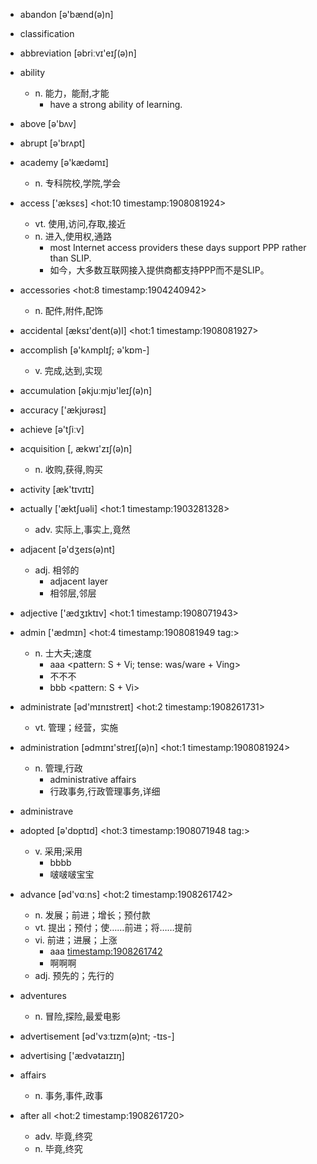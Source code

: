 - abandon  [ə'bænd(ə)n]
- classification
- abbreviation  [əbriːvɪ'eɪʃ(ə)n]
- ability
    + n. 能力，能耐,才能
        * have a strong ability of learning.
- above  [ə'bʌv]
- abrupt  [ə'brʌpt]
- academy  [ə'kædəmɪ]
    + n. 专科院校,学院,学会
- access ['æksɛs] <hot:10 timestamp:1908081924>  
    + vt. 使用,访问,存取,接近
    + n. 进入,使用权,通路
        * most Internet access providers these days support PPP rather than SLIP.  
        * 如今，大多数互联网接入提供商都支持PPP而不是SLIP。  

- accessories <hot:8 timestamp:1904240942>
    + n. 配件,附件,配饰

- accidental [æksɪ'dent(ə)l] <hot:1 timestamp:1908081927>  

- accomplish  [ə'kʌmplɪʃ; ə'kɒm-]
    + v. 完成,达到,实现  
- accumulation  [əkjuːmjʊ'leɪʃ(ə)n]
- accuracy  ['ækjʊrəsɪ]
- achieve  [ə'tʃiːv]
- acquisition  [, ækwɪ'zɪʃ(ə)n]
    + n. 收购,获得,购买
- activity  [æk'tɪvɪtɪ]
- actually ['æktʃuəli] <hot:1 timestamp:1903281328>
    + adv. 实际上,事实上,竟然

- adjacent  [ə'dʒeɪs(ə)nt] 
    + adj. 相邻的
        * adjacent layer
        * 相邻层,邻层
- adjective ['ædʒɪktɪv] <hot:1 timestamp:1908071943>  

- admin ['ædmɪn] <hot:4 timestamp:1908081949 tag:>  
    + n. 士大夫;速度
        * aaa <pattern: S + Vi; tense: was/ware + Ving>  
        * 不不不  
        * bbb <pattern: S + Vi>  

- administrate [əd'mɪnɪstreɪt] <hot:2 timestamp:1908261731>  
    + vt. 管理；经营，实施  

- administration [ədmɪnɪ'streɪʃ(ə)n] <hot:1 timestamp:1908081924>  
    + n. 管理,行政
        * administrative affairs
        * 行政事务,行政管理事务,详细  

- administrave  
- adopted [ə'dɒptɪd] <hot:3 timestamp:1908071948 tag:>  
    + v. 采用;采用
        * bbbb   
        * 啵啵啵宝宝  

- advance [əd'vɑːns] <hot:2 timestamp:1908261742>  
    + n. 发展；前进；增长；预付款  
    + vt. 提出；预付；使……前进；将……提前  
    + vi. 前进；进展；上涨  
        * aaa <timestamp:1908261742>  
        * 啊啊啊  
    + adj. 预先的；先行的  

- adventures
    + n. 冒险,探险,最爱电影
- advertisement  [əd'vɜːtɪzm(ə)nt; -tɪs-]
- advertising  ['ædvətaɪzɪŋ]
- affairs
    + n. 事务,事件,政事
- after all <hot:2 timestamp:1908261720>  
    + adv. 毕竟,终究  
    + n. 毕竟,终究  


